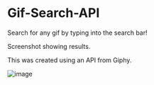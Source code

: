 # Gif-Search-API
Search for any gif by typing into the search bar!

Screenshot showing results.

This was created using an API from Giphy.

![image](https://user-images.githubusercontent.com/77794520/174874870-ed469122-9d3c-4cfd-8412-7cea0470e9e1.png)
